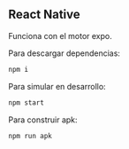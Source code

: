 ## React Native

Funciona con el motor expo.

Para descargar dependencias:

```sh
npm i
```

Para simular en desarrollo:

```sh
npm start
```

Para construir apk:

```sh
npm run apk
```
